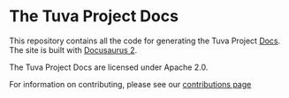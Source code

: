 # The Tuva Project Docs

This repository contains all the code for generating the Tuva Project [Docs](https://thetuvaproject.com/).  The site is built with [Docusaurus 2](https://docusaurus.io/).

The Tuva Project Docs are licensed under Apache 2.0.

For information on contributing, please see our [contributions page](https://thetuvaproject.com/contributing)
